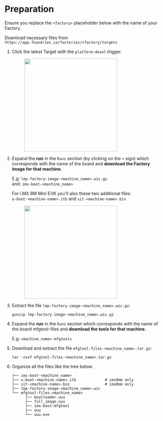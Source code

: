 # Preparation

Ensure you replace the `<factory>` placeholder below with the name of
your Factory.

Download necessary files from
`https://app.foundries.io/factories/<factory/targets`

1.  Click the latest Target with the `platform-devel` trigger.

    <figure>
    <img src="/_static/boards/generic-steps-1.png" class="align-center" width="300" />
    </figure>

2.  Expand the **run** in the `Runs` section (by clicking on the `+`
    sign) which corresponds with the name of the board and **download
    the Factory image for that machine.**

    E.g: `lmp-factory-image-<machine_name>.wic.gz`  
    and: `imx-boot-<machine_name>`  
      
    For i.MX 8M Mini EVK you'll also these two additional files:  
    `u-boot-<machine-name>.itb` and `sit-<machine-name>.bin`

    <figure>
    <img src="/_static/boards/imx-steps-2.png" class="align-center" width="300" />
    </figure>

3.  Extract the file `lmp-factory-image-<machine_name>.wic.gz`:

        gunzip lmp-factory-image-<machine_name>.wic.gz

4.  Expand the **run** in the `Runs` section which corresponds with the
    name of the board mfgtool-files and **download the tools for that
    machine.**

    E.g: `<machine_name>-mfgtools`

5.  Download and extract the file `mfgtool-files-<machine_name>.tar.gz`:

        tar -zxvf mfgtool-files-<machine_name>.tar.gz

6.  Organize all the files like the tree below:

        ├── imx-boot-<machine_name>
        ├── u-boot-<machine.name>.itb             # imx8mm only
        ├── sit-<machine-name>.bin                # imx8mm only
        ├── lmp-factory-image-<machine_name>.wic
        └── mfgtool-files-<machine_name>
              ├── bootloader.uuu
              ├── full_image.uuu
              ├── imx-boot-mfgtool
              ├── uuu
              └── uuu.exe
